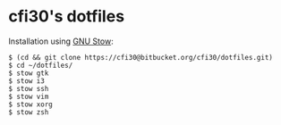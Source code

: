 cfi30's dotfiles
================

Installation using [GNU Stow](http://www.gnu.org/software/stow/):
```
$ (cd && git clone https://cfi30@bitbucket.org/cfi30/dotfiles.git)
$ cd ~/dotfiles/
$ stow gtk
$ stow i3
$ stow ssh
$ stow vim
$ stow xorg
$ stow zsh
```

